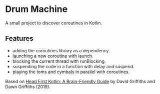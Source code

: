 # Drum Machine

A small project to discover coroutines in Kotlin.

## Features

- adding the coroutines library as a dependency.
- launching a new coroutine with launch.
- blocking the current thread with runBlocking.
- suspending the code in a function with delay and suspend.
- playing the toms and cymbals in parallel with coroutines.

Based on [Head First Kotlin: A Brain-Friendly Guide](https://www.amazon.com/Head-First-Kotlin-Brain-Friendly-Guide/dp/1491996692) by David Griffiths and Dawn Griffiths (2019).
